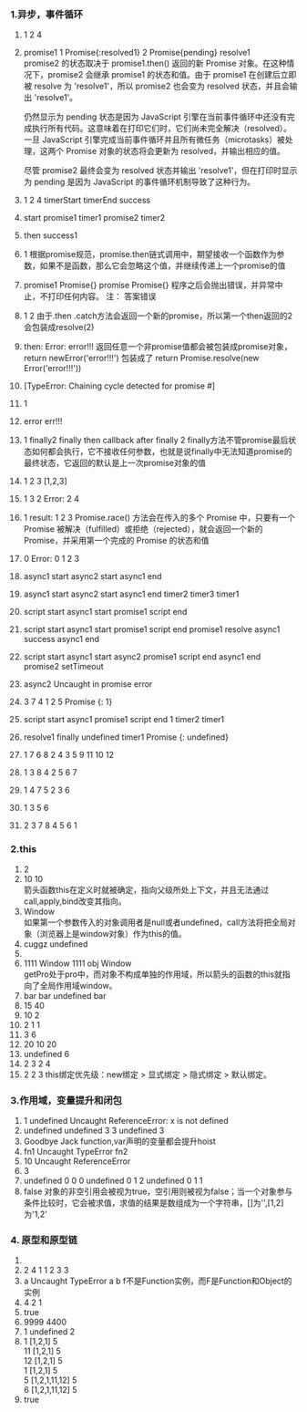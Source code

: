 ### 1.异步，事件循环
1. 1 2 4
2. promise1 1 Promise{<resolved>:resolved1} 2 Promise{pending} resolve1  
   promise2 的状态取决于 promise1.then() 返回的新 Promise 对象。在这种情况下，promise2 会继承 promise1 的状态和值。由于 promise1 在创建后立即被 resolve 为 'resolve1'，所以 promise2 也会变为 resolved 状态，并且会输出 'resolve1'。

   仍然显示为 pending 状态是因为 JavaScript 引擎在当前事件循环中还没有完成执行所有代码。这意味着在打印它们时，它们尚未完全解决（resolved）。一旦 JavaScript 引擎完成当前事件循环并且所有微任务（microtasks）被处理，这两个 Promise 对象的状态将会更新为 resolved，并输出相应的值。

   尽管 promise2 最终会变为 resolved 状态并输出 'resolve1'，但在打印时显示为 pending 是因为 JavaScript 的事件循环机制导致了这种行为。
3. 1 2 4 timerStart timerEnd success
4. start promise1 timer1 promise2 timer2
5. then success1
6. 1
   根据promise规范，promise.then链式调用中，期望接收一个函数作为参数，如果不是函数，那么它会忽略这个值，并继续传递上一个promise的值
7. promise1 Promise{<pending>} promise Promise{<pending>}
   程序之后会抛出错误，并异常中止，不打印任何内容。 注： 答案错误
8. 1 2
   由于.then .catch方法会返回一个新的promise，所以第一个then返回的2会包装成resolve(2)
9.  then: Error: error!!!
    返回任意一个非promise值都会被包装成promise对象，return newError('error!!!') 包装成了 return Promise.resolve(new Error('error!!!'))
10. [TypeError: Chaining cycle detected for promise #<Promise>]
11. 1
12. error err!!!
13. 1 finally2 finally then callback after finally 2
    finally方法不管promise最后状态如何都会执行，它不接收任何参数，也就是说finally中无法知道promise的最终状态，它返回的默认是上一次promise对象的值
14. 1 2 3 [1,2,3]
15. 1 3 2 Error: 2 4
16. 1 result: 1 2 3 
    Promise.race() 方法会在传入的多个 Promise 中，只要有一个 Promise 被解决（fulfilled）或拒绝（rejected），就会返回一个新的 Promise，并采用第一个完成的 Promise 的状态和值
17. 0 Error: 0 1 2 3
18. async1 start async2 start async1 end
19. async1 start async2 start async1 end timer2 timer3 timer1
20. script start async1 start promise1 script end
21. script start async1 start promise1 script end promise1 resolve async1 success async1 end
22. script start async1 start async2 promise1 script end async1 end promise2 setTimeout
23. async2 Uncaught in promise error
24. 3 7 4 1 2 5  Promise {<resolved>: 1}
25. script start async1 promise1 script end 1 timer2 timer1
26. resolve1 finally undefined timer1 Promise {<resolved>: undefined}
27. 1 7 6 8 2 4 3 5 9 11 10 12
28. 1 3 8 4 2 5 6 7 
29. 1 4 7 5 2 3 6
30. 1 3 5 6 
31. 2 3 7 8 4 5 6 1

### 2.this
1. 2
2. 10 10  
   箭头函数this在定义时就被确定，指向父级所处上下文，并且无法通过call,apply,bind改变其指向。
3. Window  
   如果第⼀个参数传⼊的对象调⽤者是null或者undefined，call⽅法将把全局对象（浏览器上是window对象）作为this的值。
4. cuggz undefined
5. 
6. 1111 Window 1111 obj Window  
   getPro处于pro中，⽽对象不构成单独的作⽤域，所以箭头的函数的this就指向了全局作⽤域window。
7. bar bar undefined bar
8. 15 40
9. 10 2
10. 2 1 1 
11. 3 6 
12. 20 10 20
13. undefined 6
14. 2 3 2 4
15. 2 2 3
    this绑定优先级：new绑定 > 显式绑定 > 隐式绑定 > 默认绑定。

### 3.作用域，变量提升和闭包
1. 1  undefined Uncaught ReferenceError: x is not defined
2. undefined undefined 3 3  undefined 3
3. Goodbye Jack
   function,var声明的变量都会提升hoist
4. fn1 Uncaught TypeError fn2
5. 10 Uncaught ReferenceError
6. 3
7. undefined 0 0 0 
   undefined 0 1 2 
   undefined 0 1 1
8. false
   对象的非空引用会被视为true，空引用则被视为false；当一个对象参与条件比较时，它会被求值，求值的结果是数组成为一个字符串，[]为'',[1,2]为'1,2'
   
### 4. 原型和原型链
1.  
2. 2 4 1 1 2 3 3 
3. a Uncaught TypeError a b
   f不是Function实例，而F是Function和Object的实例
4. 4 2 1
5. true
6. 9999 4400
7. 1 undefined 2
8. 1 [1,2,1] 5  
   11 [1,2,1] 5  
   12 [1,2,1] 5  
   1 [1,2,1] 5  
   5 [1,2,1,11,12] 5  
   6 [1,2,1,11,12] 5
9. true